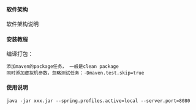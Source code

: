#### 软件架构
软件架构说明


#### 安装教程

 编译打包：

	添加maven的package任务， 一般是clean package
	同时添加虚拟机参数，忽略测试任务：-Dmaven.test.skip=true

#### 使用说明

	java -jar xxx.jar --spring.profiles.active=local --server.port=8080
 	